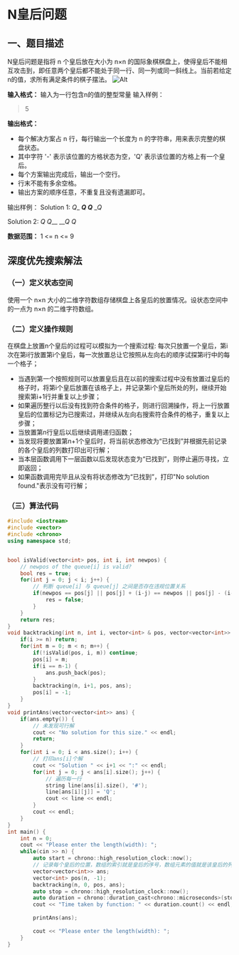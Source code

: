 # N皇后问题
## 一、题目描述
N皇后问题是指将 n 个皇后放在大小为 n×n 的国际象棋棋盘上，使得皇后不能相互攻击到，即任意两个皇后都不能处于同一行、同一列或同一斜线上。当前若给定n的值，求所有满足条件的棋子摆法。
![Alt](https://img-blog.csdnimg.cn/d3464d32491d4be5bd727f8b73b11fd2.png?x-oss-process=image/watermark,type_d3F5LXplbmhlaQ,shadow_50,text_Q1NETiBAU29sa2F0dCdz,size_10,color_FFFFFF,t_70,g_se,x_16)

**输入格式：**
输入为一行包含n的值的整型常量
输入样例：
>5

**输出格式：**
- 每个解决方案占 n 行，每行输出一个长度为 n 的字符串，用来表示完整的棋盘状态。
- 其中字符 '-' 表示该位置的方格状态为空，'Q' 表示该位置的方格上有一个皇后。
- 每个方案输出完成后，输出一个空行。
- 行末不能有多余空格。
- 输出方案的顺序任意，不重复且没有遗漏即可。

输出样例：
Solution 1:
_Q__
___Q
Q___
__Q_

Solution 2:
__Q_
Q___
___Q
_Q__


**数据范围：**
1 <= n <= 9

## 深度优先搜索解法
### （一）定义状态空间
使用一个 n×n 大小的二维字符数组存储棋盘上各皇后的放置情况。设状态空间中的一点为 n×n 的二维字符数组。
### （二）定义操作规则
在棋盘上放置n个皇后的过程可以模拟为一个搜索过程:
每次只放置一个皇后，第i次在第i行放置第i个皇后，每一次放置总让它按照从左向右的顺序试探第i行中的每一个格子；
- 当遇到第一个按照规则可以放置皇后且在以前的搜索过程中没有放置过皇后的格子时，将第i个皇后放置在该格子上，并记录第i个皇后所处的列，继续开始搜索第i+1行并重复以上步骤；
- 如果遍历整行以后没有找到符合条件的格子，则进行回溯操作，将上一行放置皇后的位置标记为已搜索过，并继续从左向右搜索符合条件的格子，重复以上步骤；
- 当放置第n行皇后以后继续调用递归函数；
- 当发现将要放置第n+1个皇后时，将当前状态修改为“已找到”并根据先前记录的各个皇后的列数打印出可行解；
- 当本层函数调用下一层函数以后发现状态变为“已找到”，则停止遍历寻找，立即返回；
- 如果函数调用完毕且从没有将状态修改为“已找到”，打印"No solution found."表示没有可行解；


### （三）算法代码
~~~cpp
#include <iostream>
#include <vector>
#include <chrono>
using namespace std;


bool isValid(vector<int> pos, int i, int newpos) {
    // newpos of the queue[i] is valid?
    bool res = true;
    for(int j = 0; j < i; j++) {
        // 判断 queue[i] 与 queue[j] 之间是否存在违规位置关系
        if(newpos == pos[j] || pos[j] + (i-j) == newpos || pos[j] - (i-j) == newpos) {
            res = false;
        }
    }
    return res;
}
void backtracking(int n, int i, vector<int> & pos, vector<vector<int>> & ans) {
    if(i >= n) return;
    for(int m = 0; m < n; m++) {
        if(!isValid(pos, i, m)) continue;
        pos[i] = m;
        if(i == n-1) {
            ans.push_back(pos);
        }
        backtracking(n, i+1, pos, ans);
        pos[i] = -1;
    }
}
void printAns(vector<vector<int>> ans) {
    if(ans.empty()) {
        // 未发现可行解
        cout << "No solution for this size." << endl;
        return;
    }
    for(int i = 0; i < ans.size(); i++) {
        // 打印ans[i]个解
        cout << "Solution " << i+1 << ":" << endl;
        for(int j = 0; j < ans[i].size(); j++) {
            // 遍历每一行
            string line(ans[i].size(), '#');
            line[ans[i][j]] = 'Q';
            cout << line << endl;
        }
        cout << endl;
    }
}
int main() {
    int n = 0;
    cout << "Please enter the length(width): ";
    while(cin >> n) {
        auto start = chrono::high_resolution_clock::now();
        // 记录每个皇后的位置，数组的索引就是皇后的序号，数组元素的值就是该皇后的列数
        vector<vector<int>> ans;
        vector<int> pos(n, -1);
        backtracking(n, 0, pos, ans);       
        auto stop = chrono::high_resolution_clock::now();
        auto duration = chrono::duration_cast<chrono::microseconds>(stop - start);
        cout << "Time taken by function: " << duration.count() << endl;
        
        printAns(ans);
 
        cout << "Please enter the length(width): ";
    }
}
~~~


